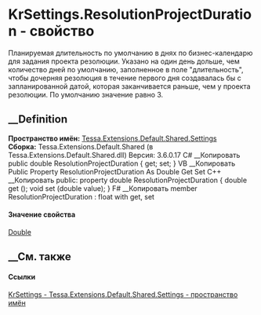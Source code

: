 # KrSettings.ResolutionProjectDuration - свойство
Планируемая длительность по умолчанию в днях по бизнес-календарю для задания
проекта резолюции. Указано на один день дольше, чем количество дней по
умолчанию, заполненное в поле "длительность", чтобы дочерняя резолюция в
течение первого дня создавалась бы с запланированной датой, которая
заканчивается раньше, чем у проекта резолюции. По умолчанию значение равно 3.
## __Definition
 **Пространство имён:**
[Tessa.Extensions.Default.Shared.Settings](N_Tessa_Extensions_Default_Shared_Settings.htm)  
 **Сборка:** Tessa.Extensions.Default.Shared (в
Tessa.Extensions.Default.Shared.dll) Версия: 3.6.0.17
C# __Копировать
     public double ResolutionProjectDuration { get; set; }
VB __Копировать
     Public Property ResolutionProjectDuration As Double
    	Get
    	Set
C++ __Копировать
     public:
    property double ResolutionProjectDuration {
    	double get ();
    	void set (double value);
    }
F# __Копировать
     member ResolutionProjectDuration : float with get, set
#### Значение свойства
[Double](https://learn.microsoft.com/dotnet/api/system.double)
##  __См. также
#### Ссылки
[KrSettings - ](T_Tessa_Extensions_Default_Shared_Settings_KrSettings.htm)
[Tessa.Extensions.Default.Shared.Settings - пространство
имён](N_Tessa_Extensions_Default_Shared_Settings.htm)
